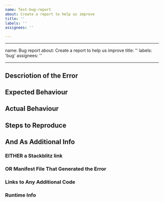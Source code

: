 ```yaml
---
name: Test-bug-report
about: Create a report to help us improve
title: ''
labels: ''
assignees: ''

---
```


---
name: Bug report
about: Create a report to help us improve
title: ''
labels: 'bug'
assignees: ''

---
<!--- Please provide us the following info -->

## Descriotion of the Error
<!--- Tell us what happened -->

## Expected Behaviour
<!--- Tell us what should happen -->

## Actual Behaviour
<!--- Tell us what happens instead of the expected behavior -->

## Steps to Reproduce
<!--- A set of specific instructions to reproduce the bug. Include code, if relevant -->

##  And As Additional Info
### EITHER a Stackblitz link
<!---  replicating the issue -->

### OR Manifest File That Generated the Error

### Links to Any Additional Code
<!--- E.g. your plugin code, it must be available online -->

### Runtime Info
<!--- Such as OS, node version, package.json, IF version -->
